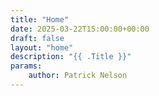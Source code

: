 ```yaml
---
title: "Home"
date: 2025-03-22T15:00:00+00:00
draft: false
layout: "home"
description: "{{ .Title }}"
params:
    author: Patrick Nelson
---
```

<!-- No Content -->
